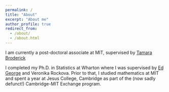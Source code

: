 ```yaml
---
permalink: /
title: "About"
excerpt: "About me"
author_profile: true
redirect_from: 
  - /about/
  - /about.html
---
```

I am currently a post-doctoral associate at MIT, supervised by <a href="tamarabroderick.com">Tamara Broderick</a>


I completed my Ph.D. in Statistics at Wharton where I was supervised by <a href="https://statistics.wharton.upenn.edu/profile/edgeorge/">Ed George</a> and Veronika Rockova.
Prior to that, I studied mathematics at MIT and spent a year at Jesus College, Cambridge as part of the (now sadly defunct!) Cambridge-MIT Exchange program.


